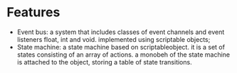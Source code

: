 # Features
- Event bus: a system that includes classes of event channels and event listeners float, int and void. implemented using scriptable objects;
- State machine: a state machine based on scriptableobject. it is a set of states consisting of an array of actions. a monobeh of the state machine is attached to the object, storing a table of state transitions.
